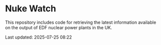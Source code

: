 # Nuke Watch

This repository includes code for retrieving the latest information available on the output of EDF nuclear power plants in the UK.

Last updated: 2025-07-25 08:22